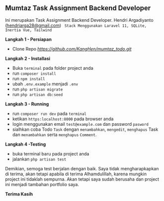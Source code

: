 ## Mumtaz Task Assignment Backend Developer

Ini merupakan Task Assignment Backend Developer. Hendri Argadiyanto (hendriarga28@gmail.com)
``` Stack Menggunakan Laravel 11, SQLite, Inertia Vue, Tailwind```

**Langkah 1 - Persiapan**

 - Clone Repo *https://github.com/KangHen/mumtaz_todo.git*

**Langkah 2 - Installasi**
 - Buka `terminal` pada folder project anda
 - run `composer install`
 - run `npm install`
 - ubah `.env.example` menjadi `.env`
 - run `php artisan migrate`
 - run `php artisan db:seed`

**Langkah 3 - Running**

 - run `composer run dev` pada `terminal` 
 - ketikan `https:localhost:8000` pada browser anda
 - login menggunakan email `test@example.com` dan password `pasword`
 - sialhkan coba Todo `Task` dengan `menambahkan`, `mengedit`, `menghapus` Task dan `menambahkan` serta `menghapus` `Comment`.

**Langkah 4 -Testing**

 - buka terminal baru pada project anda
 - jalankan `php artisan test`

Demikian, semoga test berjalan dengan baik.  Saya tidak mengharapkapkan di terima, akan tetapi apabila di terima Alhamdulillah, karena mungkin project ini tidaklah sempurna. Akan tetapi saya sudah berusaha dan project ini menjadi tambahan portfolio saya.

**Terima Kasih**

